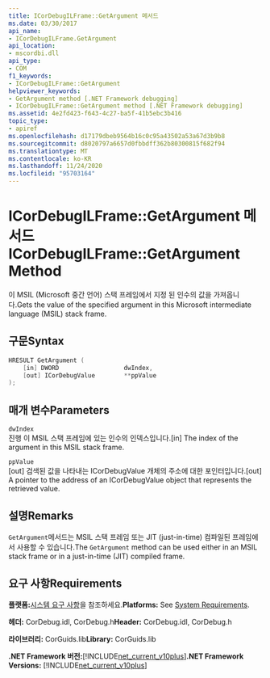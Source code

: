 ```yaml
---
title: ICorDebugILFrame::GetArgument 메서드
ms.date: 03/30/2017
api_name:
- ICorDebugILFrame.GetArgument
api_location:
- mscordbi.dll
api_type:
- COM
f1_keywords:
- ICorDebugILFrame::GetArgument
helpviewer_keywords:
- GetArgument method [.NET Framework debugging]
- ICorDebugILFrame::GetArgument method [.NET Framework debugging]
ms.assetid: 4e2fd423-f643-4c27-ba5f-41b5ebc3b416
topic_type:
- apiref
ms.openlocfilehash: d17179dbeb9564b16c0c95a43502a53a67d3b9b8
ms.sourcegitcommit: d8020797a6657d0fbbdff362b80300815f682f94
ms.translationtype: MT
ms.contentlocale: ko-KR
ms.lasthandoff: 11/24/2020
ms.locfileid: "95703164"
---
```

# <a name="icordebugilframegetargument-method"></a><span data-ttu-id="6a7e9-102">ICorDebugILFrame::GetArgument 메서드</span><span class="sxs-lookup"><span data-stu-id="6a7e9-102">ICorDebugILFrame::GetArgument Method</span></span>

<span data-ttu-id="6a7e9-103">이 MSIL (Microsoft 중간 언어) 스택 프레임에서 지정 된 인수의 값을 가져옵니다.</span><span class="sxs-lookup"><span data-stu-id="6a7e9-103">Gets the value of the specified argument in this Microsoft intermediate language (MSIL) stack frame.</span></span>  
  
## <a name="syntax"></a><span data-ttu-id="6a7e9-104">구문</span><span class="sxs-lookup"><span data-stu-id="6a7e9-104">Syntax</span></span>  
  
```cpp  
HRESULT GetArgument (  
    [in] DWORD                  dwIndex,  
    [out] ICorDebugValue        **ppValue  
);  
```  
  
## <a name="parameters"></a><span data-ttu-id="6a7e9-105">매개 변수</span><span class="sxs-lookup"><span data-stu-id="6a7e9-105">Parameters</span></span>  

 `dwIndex`  
 <span data-ttu-id="6a7e9-106">진행 이 MSIL 스택 프레임에 있는 인수의 인덱스입니다.</span><span class="sxs-lookup"><span data-stu-id="6a7e9-106">[in] The index of the argument in this MSIL stack frame.</span></span>  
  
 `ppValue`  
 <span data-ttu-id="6a7e9-107">[out] 검색된 값을 나타내는 ICorDebugValue 개체의 주소에 대한 포인터입니다.</span><span class="sxs-lookup"><span data-stu-id="6a7e9-107">[out] A pointer to the address of an ICorDebugValue object that represents the retrieved value.</span></span>  
  
## <a name="remarks"></a><span data-ttu-id="6a7e9-108">설명</span><span class="sxs-lookup"><span data-stu-id="6a7e9-108">Remarks</span></span>  

 <span data-ttu-id="6a7e9-109">`GetArgument`메서드는 MSIL 스택 프레임 또는 JIT (just-in-time) 컴파일된 프레임에서 사용할 수 있습니다.</span><span class="sxs-lookup"><span data-stu-id="6a7e9-109">The `GetArgument` method can be used either in an MSIL stack frame or in a just-in-time (JIT) compiled frame.</span></span>  
  
## <a name="requirements"></a><span data-ttu-id="6a7e9-110">요구 사항</span><span class="sxs-lookup"><span data-stu-id="6a7e9-110">Requirements</span></span>  

 <span data-ttu-id="6a7e9-111">**플랫폼:**[시스템 요구 사항](../../get-started/system-requirements.md)을 참조하세요.</span><span class="sxs-lookup"><span data-stu-id="6a7e9-111">**Platforms:** See [System Requirements](../../get-started/system-requirements.md).</span></span>  
  
 <span data-ttu-id="6a7e9-112">**헤더:** CorDebug.idl, CorDebug.h</span><span class="sxs-lookup"><span data-stu-id="6a7e9-112">**Header:** CorDebug.idl, CorDebug.h</span></span>  
  
 <span data-ttu-id="6a7e9-113">**라이브러리:** CorGuids.lib</span><span class="sxs-lookup"><span data-stu-id="6a7e9-113">**Library:** CorGuids.lib</span></span>  
  
 <span data-ttu-id="6a7e9-114">**.NET Framework 버전:**[!INCLUDE[net_current_v10plus](../../../../includes/net-current-v10plus-md.md)]</span><span class="sxs-lookup"><span data-stu-id="6a7e9-114">**.NET Framework Versions:** [!INCLUDE[net_current_v10plus](../../../../includes/net-current-v10plus-md.md)]</span></span>
